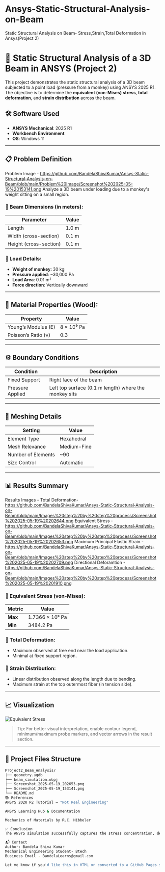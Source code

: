 # Ansys-Static-Structural-Analysis-on-Beam
Static Structural Analysis on Beam- Stress,Strain,Total Deformation in Ansys(Project 2)
# 📐 Static Structural Analysis of a 3D Beam in ANSYS (Project 2)

This project demonstrates the static structural analysis of a 3D beam subjected to a point load (pressure from a monkey) using ANSYS 2025 R1. The objective is to determine the **equivalent (von-Mises) stress**, **total deformation**, and **strain distribution** across the beam.

## 🛠️ Software Used

- **ANSYS Mechanical**: 2025 R1
- **Workbench Environment**
- **OS**: Windows 11

---

## 📋 Problem Definition

Problem Image - https://github.com/BandelaShivaKumar/Ansys-Static-Structural-Analysis-on-Beam/blob/main/Problem%20Image/Screenshot%202025-05-19%20153141.png
Analyze a 3D beam under loading due to a monkey's weight sitting on a small region.

### 📏 Beam Dimensions (in meters):
| Parameter        | Value    |
|------------------|----------|
| Length           | 1.0 m    |
| Width (cross-section)  | 0.1 m    |
| Height (cross-section) | 0.1 m    |

### 🐒 Load Details:
- **Weight of monkey**: 30 kg
- **Pressure applied**: ~30,000 Pa
- **Load Area**: 0.01 m²
- **Force direction**: Vertically downward

---

## 🧱 Material Properties (Wood):

| Property           | Value         |
|--------------------|---------------|
| Young’s Modulus (E)| 8 × 10⁹ Pa    |
| Poisson’s Ratio (ν)| 0.3           |

---

## ⚙️ Boundary Conditions

| Condition          | Description                    |
|--------------------|--------------------------------|
| Fixed Support      | Right face of the beam         |
| Pressure Applied   | Left top surface (0.1 m length) where the monkey sits |

---

## 🧪 Meshing Details

| Setting             | Value             |
|---------------------|------------------|
| Element Type        | Hexahedral        |
| Mesh Relevance      | Medium-Fine       |
| Number of Elements  | ~90               |
| Size Control        | Automatic         |

---

## 📊 Results Summary

Results Images - Total Deformation- https://github.com/BandelaShivaKumar/Ansys-Static-Structural-Analysis-on-Beam/blob/main/Images%20step%20by%20step%20process/Screenshot%202025-05-19%20202644.png
                Equivalent Stress - https://github.com/BandelaShivaKumar/Ansys-Static-Structural-Analysis-on-Beam/blob/main/Images%20step%20by%20step%20process/Screenshot%202025-05-19%20202653.png
                Maximum Principal Elastic Strain - https://github.com/BandelaShivaKumar/Ansys-Static-Structural-Analysis-on-Beam/blob/main/Images%20step%20by%20step%20process/Screenshot%202025-05-19%20202709.png
                Directional Deforamtion - https://github.com/BandelaShivaKumar/Ansys-Static-Structural-Analysis-on-Beam/blob/main/Images%20step%20by%20step%20process/Screenshot%202025-05-19%20201910.png
                
### 📌 Equivalent Stress (von-Mises):

| Metric     | Value         |
|------------|---------------|
| **Max**    | 1.7366 × 10⁶ Pa |
| **Min**    | 3484.2 Pa     |

### 📌 Total Deformation:

- Maximum observed at free end near the load application.
- Minimal at fixed support region.

### 📌 Strain Distribution:

- Linear distribution observed along the length due to bending.
- Maximum strain at the top outermost fiber (in tension side).

---

## 📈 Visualization

![Equivalent Stress](./images/equivalent_stress_beam.png)

> Tip: For better visual interpretation, enable contour legend, minimum/maximum probe markers, and vector arrows in the result section.

---

## 📂 Project Files Structure

```bash
Project2_Beam_Analysis/
├── geometry.agdb
├── beam_simulation.wbpj
├── Screenshot_2025-05-19_202653.png
├── Screenshot_2025-05-19_153141.png
└── README.md
📚 References
ANSYS 2020 R2 Tutorial – "Not Real Engineering"

ANSYS Learning Hub & Documentation

Mechanics of Materials by R.C. Hibbeler

✅ Conclusion
The ANSYS simulation successfully captures the stress concentration, deformation pattern, and boundary behavior of a 3D beam under a simplified real-world loading condition. This serves as a foundational problem for more complex FEA simulations.

📬 Contact
Author: Bandela Shiva Kumar
Mechanical Engineering Student- Btech
Business Email - BandelaLearns@gmail.com

Let me know if you'd like this in HTML or converted to a GitHub Pages site layout.
